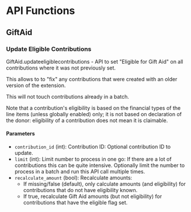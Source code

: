 # API Functions

## GiftAid

### Update Eligible Contributions
GiftAid.updateeligiblecontributions - API to set "Eligible for Gift Aid" on all contributions where
it was not previously set.

This allows to to "fix" any contributions that were created with an older version of the extension.

This will not touch contributions already in a batch.

Note that a contribution's eligibility is based on the financial types of the line items (unless globally enabled) only; it is not based on declaration of the donor: eligibility of a contribution does not mean it is claimable.

#### Parameters
- `contribution_id` (int): Contribution ID: Optional contribution ID to update.
- `limit` (int): Limit number to process in one go: If there are a lot of contributions this can be quite intensive. Optionally limit the number to process in a batch and run this API call multiple times.
- `recalculate_amount` (bool): Recalculate amounts:
   - If missing/false (default), only calculate amounts (and eligibility) for contributions that do not have eligibility known.
   - If true, recalculate Gift Aid amounts (but not eligibility) for contributions that have the eligible flag set.
